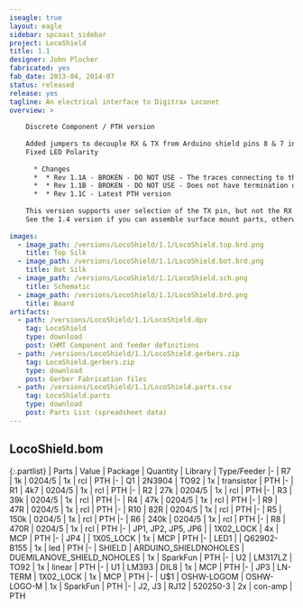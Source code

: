 ```yaml
---
iseagle: true
layout: eagle
sidebar: spcoast_sidebar
project: LocoShield
title: 1.1
designer: John Plocher
fabricated: yes
fab_date: 2013-04, 2014-07
status: released
release: yes
tagline: An electrical interface to Digitrax Loconet
overview: >
    
    Discrete Component / PTH version
    
    Added jumpers to decouple RX & TX from Arduino shield pins 8 & 7 in case of conflicts
    Fixed LED Polarity
    
      * Changes
      *  * Rev 1.1A - BROKEN - DO NOT USE - The traces connecting to the IC chip short out the pads on the chip.
      *  * Rev 1.1B - BROKEN - DO NOT USE - Does not have termination or support for LEO
      *  * Rev 1.1C - Latest PTH version
    
    This version supports user selection of the TX pin, but not the RX pin.  As such, it only works on the UNO and not the Leo.
    See the 1.4 version if you can assemble surface mount parts, otherwise the 1.0 Protoboard may better meet your needs.
    
images:
  - image_path: /versions/LocoShield/1.1/LocoShield.top.brd.png
    title: Top Silk
  - image_path: /versions/LocoShield/1.1/LocoShield.bot.brd.png
    title: Bot Silk
  - image_path: /versions/LocoShield/1.1/LocoShield.sch.png
    title: Schematic
  - image_path: /versions/LocoShield/1.1/LocoShield.brd.png
    title: Board
artifacts:
  - path: /versions/LocoShield/1.1/LocoShield.dpv
    tag: LocoShield
    type: download
    post: CHMT Component and feeder definitions
  - path: /versions/LocoShield/1.1/LocoShield.gerbers.zip
    tag: LocoShield.gerbers.zip
    type: download
    post: Gerber Fabrication files
  - path: /versions/LocoShield/1.1/LocoShield.parts.csv
    tag: LocoShield.parts
    type: download
    post: Parts List (spreadsheet data)
---
```


## LocoShield.bom

{:.partlist}
| Parts | Value | Package | Quantity | Library | Type/Feeder
|-
| R7 | 1k | 0204/5 | 1x | rcl | PTH
|-
| Q1 | 2N3904 | TO92 | 1x | transistor | PTH
|-
| R1 | 4k7 | 0204/5 | 1x | rcl | PTH
|-
| R2 | 27k | 0204/5 | 1x | rcl | PTH
|-
| R3 | 39k | 0204/5 | 1x | rcl | PTH
|-
| R4 | 47k | 0204/5 | 1x | rcl | PTH
|-
| R9 | 47R | 0204/5 | 1x | rcl | PTH
|-
| R10 | 82R | 0204/5 | 1x | rcl | PTH
|-
| R5 | 150k | 0204/5 | 1x | rcl | PTH
|-
| R6 | 240k | 0204/5 | 1x | rcl | PTH
|-
| R8 | 470R | 0204/5 | 1x | rcl | PTH
|-
| JP1, JP2, JP5, JP6 |  | 1X02_LOCK | 4x | MCP | PTH
|-
| JP4 |  | 1X05_LOCK | 1x | MCP | PTH
|-
| LED1 |  | Q62902-B155 | 1x | led | PTH
|-
| SHIELD | ARDUINO_SHIELDNOHOLES | DUEMILANOVE_SHIELD_NOHOLES | 1x | SparkFun | PTH
|-
| U2 | LM317LZ | TO92 | 1x | linear | PTH
|-
| U1 | LM393 | DIL8 | 1x | MCP | PTH
|-
| JP3 | LN-TERM | 1X02_LOCK | 1x | MCP | PTH
|-
| U$1 | OSHW-LOGOM | OSHW-LOGO-M | 1x | SparkFun | PTH
|-
| J2, J3 | RJ12 | 520250-3 | 2x | con-amp | PTH
